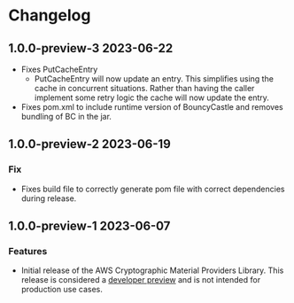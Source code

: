 # Changelog

## 1.0.0-preview-3 2023-06-22
- Fixes PutCacheEntry
  - PutCacheEntry will now update an entry.
    This simplifies using the cache in concurrent situations.
    Rather than having the caller implement some retry logic
    the cache will now update the entry.
- Fixes pom.xml to include runtime version of BouncyCastle and removes bundling of BC in the jar.
## 1.0.0-preview-2 2023-06-19

### Fix
- Fixes build file to correctly generate pom file with correct dependencies during release.

## 1.0.0-preview-1 2023-06-07

### Features
- Initial release of the AWS Cryptographic Material Providers Library.
  This release is considered a [developer preview](https://docs.aws.amazon.com/sdkref/latest/guide/maint-policy.html#version-life-cycle)
  and is not intended for production use cases.
